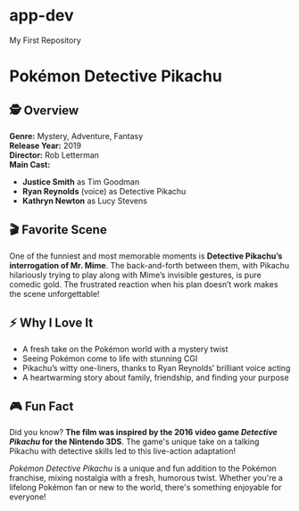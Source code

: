 # app-dev
My First Repository
# Pokémon Detective Pikachu
## 🕵️ Overview  
**Genre:** Mystery, Adventure, Fantasy  
**Release Year:** 2019  
**Director:** Rob Letterman  
**Main Cast:**  
- **Justice Smith** as Tim Goodman  
- **Ryan Reynolds** (voice) as Detective Pikachu  
- **Kathryn Newton** as Lucy Stevens  

## 🎬 Favorite Scene  
One of the funniest and most memorable moments is **Detective Pikachu’s interrogation of Mr. Mime**. The back-and-forth between them, with Pikachu hilariously trying to play along with Mime’s invisible gestures, is pure comedic gold. The frustrated reaction when his plan doesn’t work makes the scene unforgettable!  

## ⚡ Why I Love It  
- A fresh take on the Pokémon world with a mystery twist  
- Seeing Pokémon come to life with stunning CGI  
- Pikachu’s witty one-liners, thanks to Ryan Reynolds’ brilliant voice acting  
- A heartwarming story about family, friendship, and finding your purpose  

## 🎮 Fun Fact  
Did you know? **The film was inspired by the 2016 video game *Detective Pikachu* for the Nintendo 3DS**. The game's unique take on a talking Pikachu with detective skills led to this live-action adaptation!

*Pokémon Detective Pikachu* is a unique and fun addition to the Pokémon franchise, mixing nostalgia with a fresh, humorous twist. Whether you're a lifelong Pokémon fan or new to the world, there's something enjoyable for everyone!

